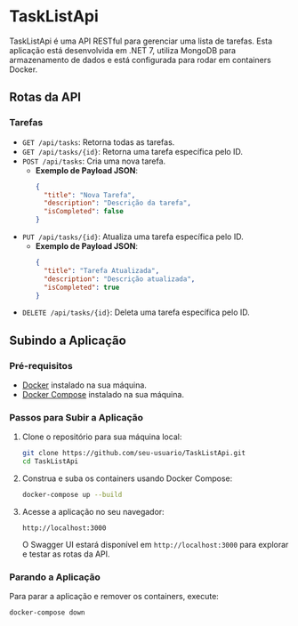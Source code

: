 # TaskListApi

TaskListApi é uma API RESTful para gerenciar uma lista de tarefas. Esta aplicação está desenvolvida em .NET 7, utiliza MongoDB para armazenamento de dados e está configurada para rodar em containers Docker.

## Rotas da API

### Tarefas

- `GET /api/tasks`: Retorna todas as tarefas.
- `GET /api/tasks/{id}`: Retorna uma tarefa específica pelo ID.
- `POST /api/tasks`: Cria uma nova tarefa.
  - **Exemplo de Payload JSON**:
    ```json
    {
      "title": "Nova Tarefa",
      "description": "Descrição da tarefa",
      "isCompleted": false
    }
    ```
- `PUT /api/tasks/{id}`: Atualiza uma tarefa específica pelo ID.
  - **Exemplo de Payload JSON**:
    ```json
    {
      "title": "Tarefa Atualizada",
      "description": "Descrição atualizada",
      "isCompleted": true
    }
    ```
- `DELETE /api/tasks/{id}`: Deleta uma tarefa específica pelo ID.

## Subindo a Aplicação

### Pré-requisitos

- [Docker](https://www.docker.com/get-started) instalado na sua máquina.
- [Docker Compose](https://docs.docker.com/compose/install/) instalado na sua máquina.

### Passos para Subir a Aplicação

1. Clone o repositório para sua máquina local:

    ```bash
    git clone https://github.com/seu-usuario/TaskListApi.git
    cd TaskListApi
    ```

2. Construa e suba os containers usando Docker Compose:

    ```bash
    docker-compose up --build
    ```

3. Acesse a aplicação no seu navegador:

    ```
    http://localhost:3000
    ```

    O Swagger UI estará disponível em `http://localhost:3000` para explorar e testar as rotas da API.

### Parando a Aplicação

Para parar a aplicação e remover os containers, execute:

```bash
docker-compose down
